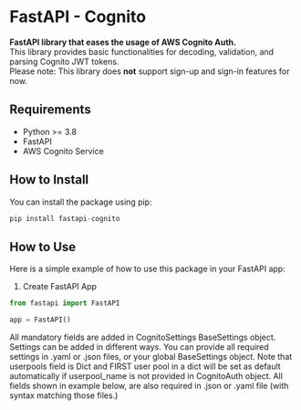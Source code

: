 # FastAPI - Cognito

**FastAPI library that eases the usage of AWS Cognito Auth.**  
This library provides basic functionalities for decoding, validation, and parsing Cognito JWT tokens.  
Please note: This library does **not** support sign-up and sign-in features for now.

## Requirements

- Python >= 3.8
- FastAPI
- AWS Cognito Service

## How to Install

You can install the package using pip:

```py
pip install fastapi-cognito
```

## How to Use
Here is a simple example of how to use this package in your FastAPI app:

1. Create FastAPI App

```py
from fastapi import FastAPI

app = FastAPI()
```

All mandatory fields are added in CognitoSettings BaseSettings object. Settings can be added in different ways. You can provide all required settings in .yaml or .json files, or your global BaseSettings object. Note that userpools field is Dict and FIRST user pool in a dict will be set as default automatically if userpool_name is not provided in CognitoAuth object. All fields shown in example below, are also required in .json or .yaml file (with syntax matching those files.)

